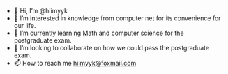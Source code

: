 - 👋 Hi, I’m @hiimyyk
- 👀 I’m interested in knowledge from computer net for its convenience for our life.
- 🌱 I’m currently learning Math and computer science for the postgraduate exam.
- 💞️ I’m looking to collaborate on how we could pass the postgraduate exam.
- 📫 How to reach me hiimyyk@foxmail.com

<!---
hiimyyk/hiimyyk is a ✨ special ✨ repository because its `README.md` (this file) appears on your GitHub profile.
You can click the Preview link to take a look at your changes.
--->
